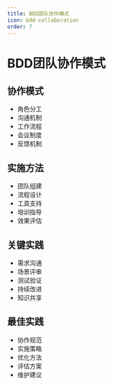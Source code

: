 ```yaml
---
title: BDD团队协作模式
icon: bdd-collaboration
order: 7
---
```


# BDD团队协作模式

## 协作模式
- 角色分工
- 沟通机制
- 工作流程
- 会议制度
- 反馈机制

## 实施方法
- 团队组建
- 流程设计
- 工具支持
- 培训指导
- 效果评估

## 关键实践
- 需求沟通
- 场景评审
- 测试验证
- 持续改进
- 知识共享

## 最佳实践
- 协作规范
- 实施策略
- 优化方法
- 评估方案
- 维护建议
